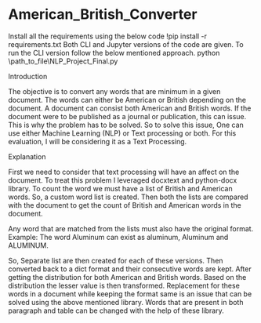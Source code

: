 # American_British_Converter

Install all the requirements using the below code
    !pip install -r requirements.txt
Both CLI and Jupyter versions of the code are given. To run the CLI version follow
the below mentioned approach.
    python \path_to_file\NLP_Project_Final.py

Introduction

The objective is to convert any words that are minimum in a given document. The words can either be American or British depending on the document.
A document can consist both American and British words. If the document were to be published as a journal or publication, this can issue. This is why the problem has to be solved.
So to solve this issue, One can use either Machine Learning NLP or Text processing or both. For this evaluation, I will be considering it as a Text Processing.

Explanation

First we need to consider that text processing will have an affect on the document. To treat this problem I leveraged docxtext and python-docx library. To count the word we must have a list of British and American words. So, a custom
word list is created. Then both the lists are compared with the document to get the count of British and American words in the document.

Any word that are matched from the lists must also have the original format.
Example: The word Aluminum can exist as aluminum, Aluminum and ALUMINUM.

So, Separate list are then created for each of these versions. Then converted back to a dict format and their consecutive words are kept. After getting the distribution for both American and British words. Based on the distribution the lesser value is then transformed.
Replacement for these words in a document while keeping the format same is an issue that can be solved using the above mentioned library. Words that are present in both paragraph and table can be changed with the help of these library.
